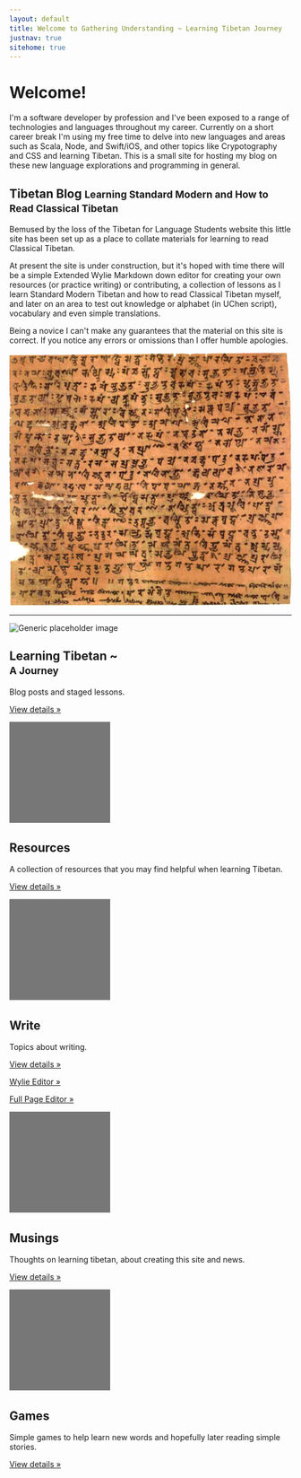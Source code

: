 ```yaml
---
layout: default
title: Welcome to Gathering Understanding ~ Learning Tibetan Journey
justnav: true
sitehome: true
---
```

<div class="jumbotron">
    <h1>Welcome!</h1>
    <p>I'm a software developer by profession and I've been exposed to a range of technologies and languages throughout my career. Currently on a short career break I'm using my free time to delve into new languages and areas such as Scala, Node, and Swift/iOS, and other topics like Crypotography and CSS and learning Tibetan. This is a small site for hosting my blog on these new language explorations and programming in general.</p>
</div>
<div class="container">
<div class="row featurette">
  <div class="col-xs-12 col-sm-7">
    <h2 class="featurette-heading">Tibetan Blog <small><span class="text-muted">Learning Standard Modern and How to Read Classical Tibetan</span></small></h2>
    <p class="lead">Bemused by the loss of the Tibetan for Language Students website this little site has been set up as a place to collate materials for learning to read Classical Tibetan.
    </p>
    <p>At present the site is under construction, but it's hoped with time there will
    be a simple Extended Wylie Markdown down editor for creating your own resources
     (or practice writing) or contributing, a collection of lessons as I learn Standard Modern Tibetan and how to read
     Classical Tibetan myself, and later on an area to test out knowledge or alphabet (in UChen script), vocabulary and even simple translations.
     </p>
     <p>Being a novice I can't make any guarantees that the material on this site is correct. If you notice any errors or omissions than I offer humble apologies.
     </p>
  </div>
  <div class="col-sm-5 hidden-xs">
    <img class="featurette-image img-responsive" src="./images/tibetantext.jpg" data-src="300x300/auto" alt="Old Tibetan Writing">
  </div>
</div>

<hr class="featurette-divider">

<div class="row">
  <div class="col-xs-4">
    <img class="img-circle center-block img-responsive" src="https://lh4.googleusercontent.com/-OQ8sgwKenUs/VH0vm0H_1aI/AAAAAAAAC4Y/oJ7a0G4TG3g/s426/2014%2B-%2B1" alt="Generic placeholder image" data-src="140x140/auto" style="width:180px;height:auto;">
    <h2 class="text-center">Learning Tibetan ~ <br><small>A Journey</small></h2>
    <p class="text-center">Blog posts and staged lessons.</p>
    <p class="text-center"><a class="btn btn-default" href="{{site.baseurl}}/lesson/index.html" role="button">View details &raquo;</a></p>
  </div><!-- /.col-lg-4 -->
  <div class="col-xs-4">
    <img class="img-circle center-block img-responsive" src="data:image/gif;base64,R0lGODlhAQABAIAAAHd3dwAAACH5BAAAAAAALAAAAAABAAEAAAICRAEAOw==" alt="Generic placeholder image" data-src="140x140/auto" style="width:180px;height:auto;">
    <h2 class="text-center">Resources</h2>
    <p class="text-center">A collection of resources that you may find helpful when learning Tibetan.</p>
    <p class="text-center"><a class="btn btn-default" href="{{site.baseurl}}/resource/index.html" role="button">View details &raquo;</a></p>
  </div><!-- /.col-lg-4 -->
  <div class="col-xs-4">
    <img class="img-circle center-block img-responsive" src="data:image/gif;base64,R0lGODlhAQABAIAAAHd3dwAAACH5BAAAAAAALAAAAAABAAEAAAICRAEAOw==" alt="Generic placeholder image" data-src="140x140/auto" style="width:180px;height:auto;">
    <h2 class="text-center">Write</h2>
    <p class="text-center">Topics about writing.</p>
    <p class="text-center"><a class="btn btn-default" href="{{site.baseurl}}/write/index.html" role="button">View details &raquo;</a></p>
    <p class="text-center"><a class="btn btn-default" href="{{site.baseurl}}/write/editor.html?layout=private" role="button">Wylie Editor &raquo;</a></p>
    <p class="text-center"><a class="btn btn-default" target="_blank" href="{{site.baseurl}}/write/full-page-editor.html?layout=private" role="button">Full Page Editor &raquo;</a></p>
  </div><!-- /.col-lg-4 -->
</div><!-- /.row -->

<div class="row">
</div><!-- /.row -->
  <div class="col-xs-4">
    <img class="img-circle center-block img-responsive" src="data:image/gif;base64,R0lGODlhAQABAIAAAHd3dwAAACH5BAAAAAAALAAAAAABAAEAAAICRAEAOw==" alt="Generic placeholder image" data-src="140x140/auto" style="width:180px;height:auto;">
    <h2 class="text-center">Musings</h2>
    <p class="text-center">Thoughts on learning tibetan, about creating this site and news.</p>
    <p class="text-center"><a class="btn btn-default" href="{{site.baseurl}}/blog/index.html" role="button">View details &raquo;</a></p>
  </div><!-- /.col-lg-4 -->
  <div class="col-xs-4">
    <img class="img-circle center-block img-responsive" src="data:image/gif;base64,R0lGODlhAQABAIAAAHd3dwAAACH5BAAAAAAALAAAAAABAAEAAAICRAEAOw==" alt="Generic placeholder image" data-src="140x140/auto" style="width:180px;height:auto;">
    <h2 class="text-center">Games</h2>
    <p class="text-center">Simple games to help learn new words and hopefully later reading simple stories.</p>
    <p class="text-center"><a class="btn btn-default" href="{{site.baseurl}}/game/index.html" role="button">View details &raquo;</a></p>
  </div><!-- /.col-lg-4 -->    
</div>